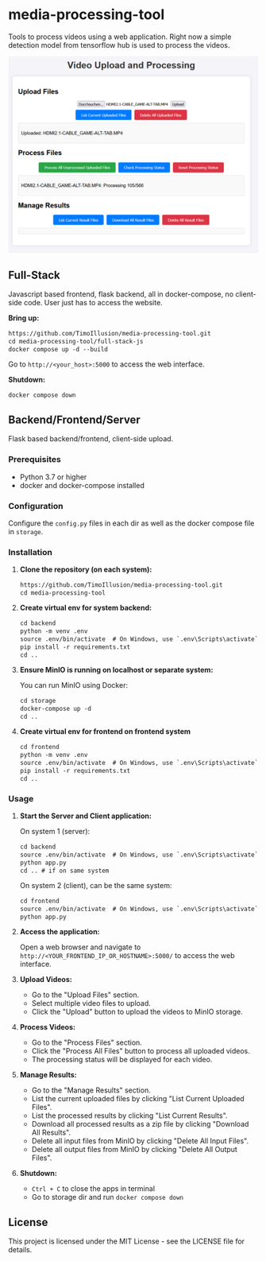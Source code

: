 # media-processing-tool

Tools to process videos using a web application. Right now a simple detection model from tensorflow hub is used to process the videos.

![GUI of media-processing-tool](assets/gui.png)

## Full-Stack 

Javascript based frontend, flask backend, all in docker-compose, no client-side code. User just has to access the website.

**Bring up:**
```shell
https://github.com/TimoIllusion/media-processing-tool.git
cd media-processing-tool/full-stack-js
docker compose up -d --build
```

Go to `http://<your_host>:5000` to access the web interface.

**Shutdown:**
```shell
docker compose down
```

## Backend/Frontend/Server

Flask based backend/frontend, client-side upload.

### Prerequisites

- Python 3.7 or higher
- docker and docker-compose installed

### Configuration

Configure the ``config.py`` files in each dir as well as the docker compose file in ``storage``.

### Installation

1. **Clone the repository (on each system):**
   ```shell
   https://github.com/TimoIllusion/media-processing-tool.git
   cd media-processing-tool
   ```

2. **Create virtual env for system backend:**
   ```shell
   cd backend
   python -m venv .env 
   source .env/bin/activate  # On Windows, use `.env\Scripts\activate`
   pip install -r requirements.txt
   cd ..
   ```

3. **Ensure MinIO is running on localhost or separate system:**

   You can run MinIO using Docker:
   ```shell
   cd storage
   docker-compose up -d
   cd ..
   ```

4. **Create virtual env for frontend on frontend system**
   ```shell
   cd frontend
   python -m venv .env 
   source .env/bin/activate  # On Windows, use `.env\Scripts\activate`
   pip install -r requirements.txt
   cd ..
   ```

### Usage

1. **Start the Server and Client application:**

   On system 1 (server):
   ```shell
   cd backend
   source .env/bin/activate  # On Windows, use `.env\Scripts\activate`
   python app.py
   cd .. # if on same system
   ```

   On system 2 (client), can be the same system:
   ```shell
   cd frontend
   source .env/bin/activate  # On Windows, use `.env\Scripts\activate`
   python app.py
   ```

2. **Access the application:**

   Open a web browser and navigate to `http://<YOUR_FRONTEND_IP_OR_HOSTNAME>:5000/` to access the web interface.

3. **Upload Videos:**

   - Go to the "Upload Files" section.
   - Select multiple video files to upload.
   - Click the "Upload" button to upload the videos to MinIO storage.

4. **Process Videos:**

   - Go to the "Process Files" section.
   - Click the "Process All Files" button to process all uploaded videos.
   - The processing status will be displayed for each video.

5. **Manage Results:**

   - Go to the "Manage Results" section.
   - List the current uploaded files by clicking "List Current Uploaded Files".
   - List the processed results by clicking "List Current Results".
   - Download all processed results as a zip file by clicking "Download All Results".
   - Delete all input files from MinIO by clicking "Delete All Input Files".
   - Delete all output files from MinIO by clicking "Delete All Output Files".

6. **Shutdown:**

   - ``Ctrl + C`` to close the apps in terminal
   - Go to storage dir and run ``docker compose down``

## License

This project is licensed under the MIT License - see the LICENSE file for details.
